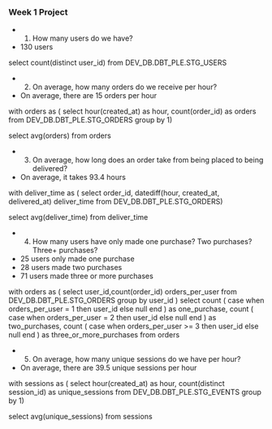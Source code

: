 ### Week 1 Project

- 1. How many users do we have?
- 130 users

select count(distinct user_id)
from DEV_DB.DBT_PLE.STG_USERS

- 2. On average, how many orders do we receive per hour?
- On average, there are 15 orders per hour 

with orders as (
select hour(created_at) as hour,
count(order_id) as orders
from DEV_DB.DBT_PLE.STG_ORDERS
group by 1)

select avg(orders)
from orders 

- 3. On average, how long does an order take from being placed to being delivered?
- On average, it takes 93.4 hours 

with deliver_time as (
    select order_id, datediff(hour, created_at, delivered_at) deliver_time
    from DEV_DB.DBT_PLE.STG_ORDERS)
    
select avg(deliver_time)
from deliver_time

- 4. How many users have only made one purchase? Two purchases? Three+ purchases?
- 25 users only made one purchase 
- 28 users made two purchases 
- 71 users made three or more purchases

with orders as (
select  user_id,count(order_id) orders_per_user
    from DEV_DB.DBT_PLE.STG_ORDERS
    group by user_id
)
select 
    count ( case when orders_per_user = 1  then user_id else null end ) as one_purchase,
    count ( case when orders_per_user = 2  then user_id else null end ) as two_purchases,
    count ( case when orders_per_user >= 3  then user_id else null end ) as three_or_more_purchases
from orders


- 5. On average, how many unique sessions do we have per hour?
- On average, there are 39.5 unique sessions per hour 

with sessions as (
select hour(created_at) as hour,
count(distinct session_id) as unique_sessions
from DEV_DB.DBT_PLE.STG_EVENTS
group by 1)

select avg(unique_sessions)
from sessions 
